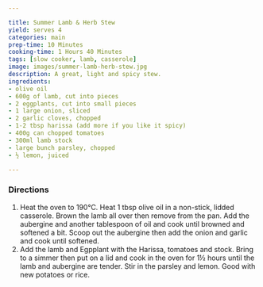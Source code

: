 ```yaml
---

title: Summer Lamb & Herb Stew
yield: serves 4
categories: main
prep-time: 10 Minutes
cooking-time: 1 Hours 40 Minutes
tags: [slow cooker, lamb, casserole]
image: images/summer-lamb-herb-stew.jpg
description: A great, light and spicy stew.
ingredients:
- olive oil
- 600g of lamb, cut into pieces
- 2 eggplants, cut into small pieces
- 1 large onion, sliced
- 2 garlic cloves, chopped
- 1-2 tbsp harissa (add more if you like it spicy)
- 400g can chopped tomatoes
- 300ml lamb stock
- large bunch parsley, chopped
- ½ lemon, juiced

---
```


### Directions

1. Heat the oven to 190°C. Heat 1 tbsp olive oil in a non-stick, lidded casserole. Brown the lamb all over then remove from the pan. Add the aubergine and another tablespoon of oil and cook until browned and softened a bit. Scoop out the aubergine then add the onion and garlic and cook until softened.
2. Add the lamb and Egpplant with the Harissa, tomatoes and stock. Bring to a simmer then put on a lid and cook in the oven for 1½ hours until the lamb and aubergine are tender. Stir in the parsley and lemon. Good with new potatoes or rice.
